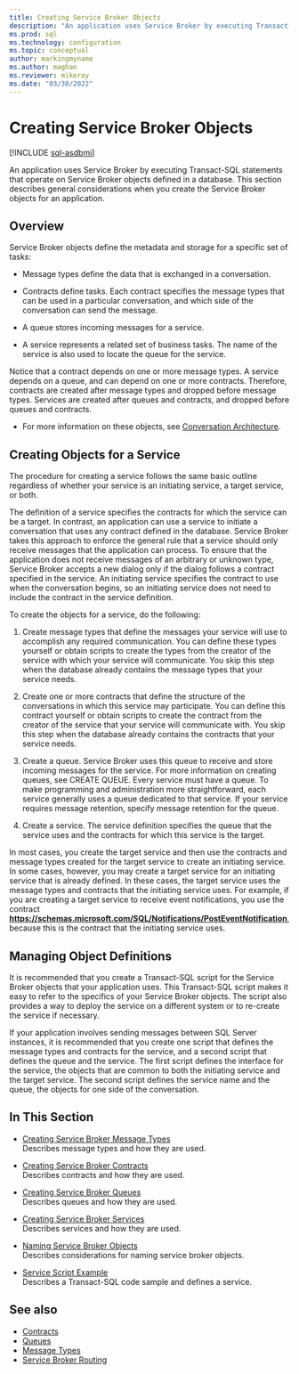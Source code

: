 ```yaml
---
title: Creating Service Broker Objects
description: "An application uses Service Broker by executing Transact-SQL statements that operate on Service Broker objects defined in a database."
ms.prod: sql
ms.technology: configuration
ms.topic: conceptual
author: markingmyname
ms.author: maghan
ms.reviewer: mikeray
ms.date: "03/30/2022"
---
```


# Creating Service Broker Objects

[!INCLUDE [sql-asdbmi](../../includes/applies-to-version/sql-asdbmi.md)]

An application uses Service Broker by executing Transact-SQL statements that operate on Service Broker objects defined in a database. This section describes general considerations when you create the Service Broker objects for an application.

## Overview

Service Broker objects define the metadata and storage for a specific set of tasks:

- Message types define the data that is exchanged in a conversation.

- Contracts define tasks. Each contract specifies the message types that can be used in a particular conversation, and which side of the conversation can send the message.

- A queue stores incoming messages for a service.

- A service represents a related set of business tasks. The name of the service is also used to locate the queue for the service.

Notice that a contract depends on one or more message types. A service depends on a queue, and can depend on one or more contracts. Therefore, contracts are created after message types and dropped before message types. Services are created after queues and contracts, and dropped before queues and contracts.

- For more information on these objects, see [Conversation Architecture](conversation-architecture.md).

## Creating Objects for a Service

The procedure for creating a service follows the same basic outline regardless of whether your service is an initiating service, a target service, or both.

The definition of a service specifies the contracts for which the service can be a target. In contrast, an application can use a service to initiate a conversation that uses any contract defined in the database. Service Broker takes this approach to enforce the general rule that a service should only receive messages that the application can process. To ensure that the application does not receive messages of an arbitrary or unknown type, Service Broker accepts a new dialog only if the dialog follows a contract specified in the service. An initiating service specifies the contract to use when the conversation begins, so an initiating service does not need to include the contract in the service definition.

To create the objects for a service, do the following:

1. Create message types that define the messages your service will use to accomplish any required communication. You can define these types yourself or obtain scripts to create the types from the creator of the service with which your service will communicate. You skip this step when the database already contains the message types that your service needs.

2. Create one or more contracts that define the structure of the conversations in which this service may participate. You can define this contract yourself or obtain scripts to create the contract from the creator of the service that your service will communicate with. You skip this step when the database already contains the contracts that your service needs.

3. Create a queue. Service Broker uses this queue to receive and store incoming messages for the service. For more information on creating queues, see CREATE QUEUE. Every service must have a queue. To make programming and administration more straightforward, each service generally uses a queue dedicated to that service. If your service requires message retention, specify message retention for the queue.

4. Create a service. The service definition specifies the queue that the service uses and the contracts for which this service is the target.

In most cases, you create the target service and then use the contracts and message types created for the target service to create an initiating service. In some cases, however, you may create a target service for an initiating service that is already defined. In these cases, the target service uses the message types and contracts that the initiating service uses. For example, if you are creating a target service to receive event notifications, you use the contract **https://schemas.microsoft.com/SQL/Notifications/PostEventNotification**, because this is the contract that the initiating service uses.

## Managing Object Definitions

It is recommended that you create a Transact-SQL script for the Service Broker objects that your application uses. This Transact-SQL script makes it easy to refer to the specifics of your Service Broker objects. The script also provides a way to deploy the service on a different system or to re-create the service if necessary.

If your application involves sending messages between SQL Server instances, it is recommended that you create one script that defines the message types and contracts for the service, and a second script that defines the queue and the service. The first script defines the interface for the service, the objects that are common to both the initiating service and the target service. The second script defines the service name and the queue, the objects for one side of the conversation.

## In This Section

- [Creating Service Broker Message Types](creating-service-broker-message-types.md)  
    Describes message types and how they are used.

- [Creating Service Broker Contracts](creating-service-broker-contracts.md)  
    Describes contracts and how they are used.

- [Creating Service Broker Queues](creating-service-broker-queues.md)  
    Describes queues and how they are used.

- [Creating Service Broker Services](creating-service-broker-services.md)  
    Describes services and how they are used.

- [Naming Service Broker Objects](naming-service-broker-objects.md)  
    Describes considerations for naming service broker objects.

- [Service Script Example](service-script-example.md)  
    Describes a Transact-SQL code sample and defines a service.

## See also

- [Contracts](contracts.md)
- [Queues](queues.md)
- [Message Types](message-types.md)
- [Service Broker Routing](service-broker-routing.md)